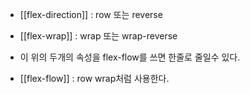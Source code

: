- [[flex-direction]] : row 또는 reverse
- [[flex-wrap]] : wrap 또는 wrap-reverse

- 이 위의 두개의 속성을 flex-flow를 쓰면 한줄로 줄일수 있다.
- [[flex-flow]] : row wrap처럼 사용한다.